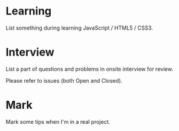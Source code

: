 # Learning
List something during learning JavaScript / HTML5 / CSS3.


# Interview
List a part of questions and problems in onsite interview for review.

Please refer to issues (both Open and Closed).


# Mark
Mark some tips when I'm in a real project.
